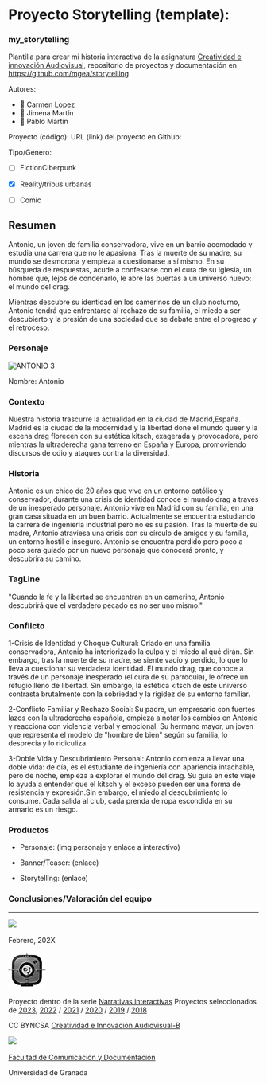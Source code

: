 
# Proyecto Storytelling (template): 
### my_storytelling
Plantilla para crear mi historia interactiva de la asignatura [Creatividad e innovación Audiovisual](https://www.ugr.es/estudiantes/grados/grado-comunicacion-audiovisual/creacion-difusion-nuevos-contenidos-audiovis), repositorio de proyectos y documentación en https://github.com/mgea/storytelling


Autores:  
<!---
Incluir lista de personas del grupo 
Se puede añadir enlace a página personal de github o lo que se quiera...(optativo)
-->

- :man: Carmen Lopez 
- :woman: Jimena Martín 
- :woman: Pablo Martín


Proyecto (código): 
URL (link) del proyecto en Github: 


Tipo/Género:  
- [ ] FictionCiberpunk  
- [x] Reality/tribus urbanas  
- [ ] Comic



## Resumen
Antonio, un joven de familia conservadora, vive en un barrio acomodado y estudia una carrera que no le apasiona. Tras la muerte de su madre, su mundo se desmorona y empieza a cuestionarse a sí mismo. En su búsqueda de respuestas, acude a confesarse con el cura de su iglesia, un hombre que, lejos de condenarlo, le abre las puertas a un universo nuevo: el mundo del drag.

Mientras descubre su identidad en los camerinos de un club nocturno, Antonio tendrá que enfrentarse al rechazo de su familia, el miedo a ser descubierto y la presión de una sociedad que se debate entre el progreso y el retroceso.

### Personaje
![ANTONIO 3](https://github.com/user-attachments/assets/c5c21d27-0004-4afb-9b50-24b3a267353c)

Nombre: Antonio

### Contexto
Nuestra historia trascurre la actualidad en la ciudad de Madrid,España. Madrid es la ciudad de la modernidad y la libertad done el mundo queer y la escena drag florecen con su estética kitsch, exagerada y provocadora, pero mientras la ultraderecha gana terreno en España y Europa, promoviendo discursos de odio y ataques contra la diversidad.

### Historia
Antonio es un chico de 20 años que vive en un entorno católico y conservador, durante una crisis de identidad conoce el mundo drag a través de un inesperado personaje.
Antonio vive en Madrid con su familia, en una gran casa situada en un buen barrio. Actualmente se encuentra estudiando la carrera de ingeniería industrial  pero no es su pasión. Tras la muerte de su madre, Antonio atraviesa una crisis con su círculo de amigos y su familia, un entorno hostil e inseguro. Antonio se encuentra perdido pero poco a poco sera guiado por un nuevo personaje que conocerá pronto, y descubrira su camino. 

### TagLine
"Cuando la fe y la libertad se encuentran en un camerino, Antonio descubrirá que el verdadero pecado es no ser uno mismo."

### Conflicto 
1-Crisis de Identidad y Choque Cultural:
Criado en una familia conservadora, Antonio ha interiorizado la culpa y el miedo al qué dirán. Sin embargo, tras la muerte de su madre, se siente vacío y perdido, lo que lo lleva a cuestionar su verdadera identidad. El mundo drag, que conoce a través de un personaje inesperado (el cura de su parroquia), le ofrece un refugio lleno de libertad. Sin embargo, la estética kitsch de este universo contrasta brutalmente con la sobriedad y la rigidez de su entorno familiar.

2-Conflicto Familiar y Rechazo Social:
Su padre, un empresario con fuertes lazos con la ultraderecha española, empieza a notar los cambios en Antonio y reacciona con violencia verbal y emocional. Su hermano mayor, un joven que representa el modelo de "hombre de bien" según su familia, lo desprecia y lo ridiculiza.

3-Doble Vida y Descubrimiento Personal:
Antonio comienza a llevar una doble vida: de día, es el estudiante de ingeniería con apariencia intachable, pero de noche, empieza a explorar el mundo del drag. Su guía en este viaje  lo ayuda a entender que el kitsch y el exceso pueden ser una forma de resistencia y expresión.Sin embargo, el miedo al descubrimiento lo consume. Cada salida al club, cada prenda de ropa escondida en su armario es un riesgo.


### Productos

- Personaje: (img personaje y enlace a interactivo) 


- Banner/Teaser:  (enlace) 


- Storytelling: (enlace) 




### Conclusiones/Valoración del equipo






------
![](https://upload.wikimedia.org/wikipedia/commons/thumb/6/62/CC-BY-SA-Andere_Wikis_%28v%29.svg/200px-CC-BY-SA-Andere_Wikis_%28v%29.svg.png)

<!---
Lista completa de emojis de markDown - https://gist.github.com/rxaviers/7360908) 
-->

Febrero, 202X

![](https://github.com/mgea/CRIAv/blob/main/logo_criav75.png)

Proyecto dentro de la serie [Narrativas interactivas](https://github.com/mgea/storytelling/blob/master/What_is_a_digital_storytelling.md) 
Proyectos seleccionados de [2023](https://github.com/mgea/storytelling/tree/master/2023), [2022](https://github.com/mgea/storytelling/blob/master/2022/readme.md) / [2021](https://github.com/mgea/storytelling/blob/master/2021/readme.md) / [2020](https://github.com/mgea/storytelling/blob/master/2020/readme.md)  / 
[2019](https://github.com/mgea/storytelling/blob/master/2019/readme.md) / [2018](https://github.com/mgea/storytelling/blob/master/2018/readme.md) 

CC BYNCSA [Creatividad e Innovación Audiovisual-B](https://github.com/mgea/criav/)

<img src="https://mirrors.creativecommons.org/presskit/buttons/88x31/png/by-nc-sa.png"  width="75" > 

[Facultad de Comunicación y Documentación](http://fcd.ugr.es)

Universidad de Granada
